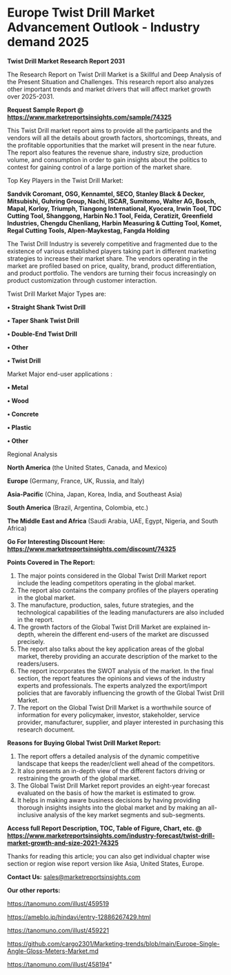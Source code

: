  # Europe Twist Drill Market Advancement Outlook - Industry demand 2025

<strong>Twist Drill Market Research Report 2031</strong>

The Research Report on Twist Drill Market is a Skillful and Deep Analysis of the Present Situation and Challenges. This research report also analyzes other important trends and market drivers that will affect market growth over 2025-2031.

<strong>Request Sample Report @ <a href=https://www.marketreportsinsights.com/sample/74325>https://www.marketreportsinsights.com/sample/74325</a></strong>

This Twist Drill market report aims to provide all the participants and the vendors will all the details about growth factors, shortcomings, threats, and the profitable opportunities that the market will present in the near future. The report also features the revenue share, industry size, production volume, and consumption in order to gain insights about the politics to contest for gaining control of a large portion of the market share.

Top Key Players in the Twist Drill Market:

<strong>Sandvik Coromant, OSG, Kennamtel, SECO, Stanley Black & Decker, Mitsubishi, Guhring Group, Nachi, ISCAR, Sumitomo, Walter AG, Bosch, Mapal, Korloy, Triumph, Tiangong International, Kyocera, Irwin Tool, TDC Cutting Tool, Shanggong, Harbin No.1 Tool, Feida, Ceratizit, Greenfield Industries, Chengdu Chenliang, Harbin Measuring & Cutting Tool, Komet, Regal Cutting Tools, Alpen-Maykestag, Fangda Holding</strong>

The Twist Drill Industry is severely competitive and fragmented due to the existence of various established players taking part in different marketing strategies to increase their market share. The vendors operating in the market are profiled based on price, quality, brand, product differentiation, and product portfolio. The vendors are turning their focus increasingly on product customization through customer interaction.

Twist Drill Market Major Types are:

<strong>• Straight Shank Twist Drill

• Taper Shank Twist Drill

• Double-End Twist Drill

• Other

• Twist Drill</strong>

Market Major end-user applications :

<strong>• Metal

• Wood

• Concrete

• Plastic

• Other</strong>

Regional Analysis

</u><strong><b>North America</b></strong> (the United States, Canada, and Mexico)

<strong><b>Europe </b></strong>(Germany, France, UK, Russia, and Italy)

<strong><b>Asia-Pacific</b></strong> (China, Japan, Korea, India, and Southeast Asia)

<strong><b>South America</b></strong> (Brazil, Argentina, Colombia, etc.)

<strong><b>The Middle East and Africa</b></strong> (Saudi Arabia, UAE, Egypt, Nigeria, and South Africa)

<strong>Go For Interesting Discount Here: <a href=https://www.marketreportsinsights.com/discount/74325>https://www.marketreportsinsights.com/discount/74325</a></strong>

<strong>Points Covered in The Report:</strong>
<ol>
  <li>The major points considered in the Global Twist Drill Market report include the leading competitors operating in the global market.</li>
  <li>The report also contains the company profiles of the players operating in the global market.</li>
  <li>The manufacture, production, sales, future strategies, and the technological capabilities of the leading manufacturers are also included in the report.</li>
  <li>The growth factors of the Global Twist Drill Market are explained in-depth, wherein the different end-users of the market are discussed precisely.</li>
  <li>The report also talks about the key application areas of the global market, thereby providing an accurate description of the market to the readers/users.</li>
  <li>The report incorporates the SWOT analysis of the market. In the final section, the report features the opinions and views of the industry experts and professionals. The experts analyzed the export/import policies that are favorably influencing the growth of the Global Twist Drill Market.</li>
  <li>The report on the Global Twist Drill Market is a worthwhile source of information for every policymaker, investor, stakeholder, service provider, manufacturer, supplier, and player interested in purchasing this research document.</li>
</ol>
<strong>Reasons for Buying Global Twist Drill Market Report:</strong>

<ol>
  <li>The report offers a detailed analysis of the dynamic competitive landscape that keeps the reader/client well ahead of the competitors.</li>
  <li>It also presents an in-depth view of the different factors driving or restraining the growth of the global market.</li>
  <li>The Global Twist Drill Market report provides an eight-year forecast evaluated on the basis of how the market is estimated to grow.</li>
  <li>It helps in making aware business decisions by having providing thorough insights insights into the global market and by making an all-inclusive analysis of the key market segments and sub-segments.</li>
</ol>
<strong>Access full Report Description, TOC, Table of Figure, Chart, etc. @ <a href=https://www.marketreportsinsights.com/industry-forecast/twist-drill-market-growth-and-size-2021-74325>https://www.marketreportsinsights.com/industry-forecast/twist-drill-market-growth-and-size-2021-74325</a></strong>


Thanks for reading this article; you can also get individual chapter wise section or region wise report version like Asia, United States, Europe.

<strong>Contact Us:</strong>
sales@marketreportsinsights.com

<strong>Our other reports:</strong>

<a href=https://tanomuno.com/illust/459519>https://tanomuno.com/illust/459519</a>

<a href=https://ameblo.jp/hindavi/entry-12886267429.html>https://ameblo.jp/hindavi/entry-12886267429.html</a>

<a href=https://tanomuno.com/illust/459221>https://tanomuno.com/illust/459221</a>

<a href=https://github.com/cargo2301/Marketing-trends/blob/main/Europe-Single-Angle-Gloss-Meters-Market.md>https://github.com/cargo2301/Marketing-trends/blob/main/Europe-Single-Angle-Gloss-Meters-Market.md</a>

<a href=https://tanomuno.com/illust/458194>https://tanomuno.com/illust/458194</a>"
